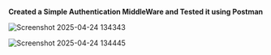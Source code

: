 **Created a Simple Authentication MiddleWare and Tested it using Postman**

![Screenshot 2025-04-24 134343](https://github.com/user-attachments/assets/6c6af656-116e-4916-9840-2d7cf34c236d)

![Screenshot 2025-04-24 134445](https://github.com/user-attachments/assets/dc029477-cee1-4cd8-ba65-7e9d5f6bbbee)
